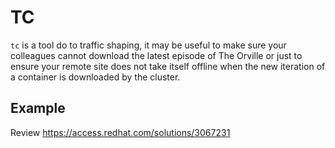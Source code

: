 # TC

`tc` is a tool do to traffic shaping, it may be useful to make sure your colleagues cannot download the latest episode of The Orville or just to ensure your remote site does not take itself offline when the new iteration of a container is downloaded by the cluster.

## Example

Review https://access.redhat.com/solutions/3067231
